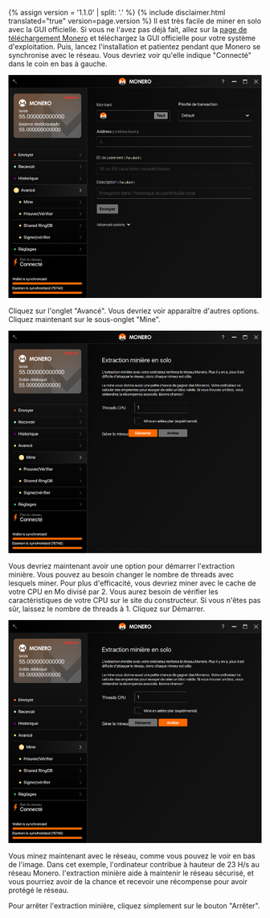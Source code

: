 {% assign version = '1.1.0' | split: '.' %}
{% include disclaimer.html translated="true" version=page.version %}
Il est très facile de miner en solo avec la GUI officielle. Si vous ne l'avez pas déjà fait, allez sur la <a href="{{site.baseurl}}/downloads/">page de téléchargement Monero</a> et téléchargez la GUI officielle pour votre système d'exploitation. Puis, lancez l'installation et patientez pendant que Monero se synchronise avec le réseau. Vous devriez voir qu'elle indique "Connecté" dans le coin en bas à gauche.

<img src="png/solo_mine_GUI/01.PNG" style="width: 600px;"/>

Cliquez sur l'onglet "Avancé". Vous devriez voir apparaître d'autres options. Cliquez maintenant sur le sous-onglet "Mine".

<img src="png/solo_mine_GUI/02.PNG" style="width: 600px;"/>

Vous devriez maintenant avoir une option pour démarrer l'extraction minière. Vous pouvez au besoin changer le nombre de threads avec lesquels miner. Pour plus d'efficacité, vous devriez miner avec le cache de votre CPU en Mo divisé par 2. Vous aurez besoin de vérifier les caractéristiques de votre CPU sur le site du constructeur. Si vous n'êtes pas sûr, laissez le nombre de threads à 1. Cliquez sur Démarrer.

<img src="png/solo_mine_GUI/03.PNG" style="width: 600px;"/>

Vous minez maintenant avec le réseau, comme vous pouvez le voir en bas de l'image. Dans cet exemple, l'ordinateur contribue à hauteur de 23 H/s au réseau Monero. l'extraction minière aide à maintenir le réseau sécurisé, et vous pourriez avoir de la chance et recevoir une récompense pour avoir protégé le réseau.

Pour arrêter l'extraction minière, cliquez simplement sur le bouton "Arrêter".
